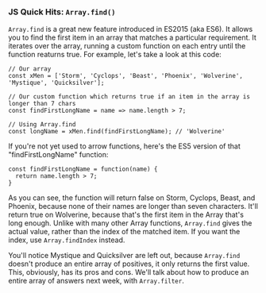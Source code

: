 ### JS Quick Hits: `Array.find()`

`Array.find` is a great new feature introduced in ES2015 (aka ES6). It allows you to find the first item in an array that matches a particular requirement. It iterates over the array, running a custom function on each entry until the function reaturns true. For example, let's take a look at this code:

```
// Our array
const xMen = ['Storm', 'Cyclops', 'Beast', 'Phoenix', 'Wolverine', 'Mystique', 'Quicksilver'];

// Our custom function which returns true if an item in the array is longer than 7 chars
const findFirstLongName = name => name.length > 7;

// Using Array.find
const longName = xMen.find(findFirstLongName); // 'Wolverine'
```

If you're not yet used to arrow functions, here's the ES5 version of that "findFirstLongName" function:

```
const findFirstLongName = function(name) {
  return name.length > 7;
}
```

As you can see, the function will return false on Storm, Cyclops, Beast, and Phoenix, because none of their names are longer than seven characters. It'll return true on Wolverine, because that's the first item in the Array that's long enough. Unlike with many other Array functions, `Array.find` gives the actual value, rather than the index of the matched item. If you want the index, use `Array.findIndex` instead.

You'll notice Mystique and Quicksilver are left out, because `Array.find` doesn't produce an entire array of positives, it only returns the first value. This, obviously, has its pros and cons. We'll talk about how to produce an entire array of answers next week, with `Array.filter`.

